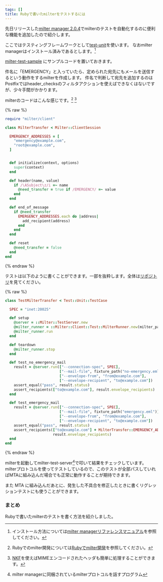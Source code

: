 ```yaml
---
tags: []
title: Rubyで書いたmilterをテストするには
---
```

先日リリースした[milter manager 2.0.4](http://milter-manager.sourceforge.net/reference/ja/news.html)でmilterのテストを自動化するのに便利な機能を追加したので紹介します。
<!--more-->


ここではテスティングフレームワークとして[test-unit](http://test-unit.github.io/)を使います。
なおmilter managerはインストール済みであるとします。[^0]

[milter-test-sample](https://github.com/okkez/milter-test-sample) にサンプルコードを置いておきます。

件名に「EMERGENCY」と入っていたら、定められた宛先にもメールを送信するという動作をするmilterを作成します。
件名で判断して宛先を追加するのはPostfixではheader_checksのフィルタアクションを使えばできなくはないですが、少々手間がかかります。

milterのコードはこんな感じです。[^1]
[^2]

{% raw %}
```ruby
require "milter/client"

class MilterTransfer < Milter::ClientSession

  EMERGENCY_ADDRESSES = [
    "emergency@example.com",
    "root@example.com",
  ]


  def initialize(context, options)
    super(context)
  end

  def header(name, value)
    if /\ASubject\z/i =~ name
      @need_transfer = true if /EMERGENCY/ =~ value
    end
  end

  def end_of_message
    if @need_transfer
      EMERGENCY_ADDRESSES.each do |address|
        add_recipient(address)
      end
    end
  end

  def reset
    @need_transfer = false
  end
end
```
{% endraw %}

テストは以下のように書くことができます。一部を抜粋します。全体は[リポジトリ](https://github.com/okkez/milter-test-sample/blob/master/test/test-milter-transfer.rb)を見てください。

{% raw %}
```ruby
class TestMilterTransfer < Test::Unit::TestCase

  SPEC = "inet:20025"

  def setup
    @server = ::Milter::TestServer.new
    @milter_runner = ::Milter::Client::Test::MilterRunner.new(milter_path("milter-transfer"))
    @milter_runner.run
  end

  def teardown
    @milter_runner.stop
  end

  def test_no_emergency_mail
    result = @server.run(["--connection-spec", SPEC],
                         ["--mail-file", fixture_path("no-emergency.eml")],
                         ["--envelope-from", "from@example.com"],
                         ["--envelope-recipient", "to@example.com"])
    assert_equal("pass", result.status)
    assert_recipients(["to@example.com"], result.envelope_recipients)
  end

  def test_emergency_mail
    result = @server.run(["--connection-spec", SPEC],
                         ["--mail-file", fixture_path("emergency.eml")],
                         ["--envelope-from", "from@example.com"],
                         ["--envelope-recipient", "to@example.com"])
    assert_equal("pass", result.status)
    assert_recipients(["to@example.com"] + MilterTransfer::EMERGENCY_ADDRESSES,
                      result.envelope_recipients)
  end
end
```
{% endraw %}

milterを起動してmilter-test-server[^3]で叩いて結果をチェックしています。
milterプロトコルを使ってテストしているので、このテストが全部パスしていればMTAに組み込んだ場合でも正常に動作することが期待できます。

また MTA に組み込んだあとに、発生した不具合を修正したときに書くリグレッションテストにも使うことができます。

### まとめ

Rubyで書いたmilterのテストを書く方法を紹介しました。

[^0]: インストール方法については[milter managerリファレンスマニュアル](http://milter-manager.sourceforge.net/reference/ja/install-to.html)を参照してください。

[^1]: Rubyでのmilter開発については[Rubyでmilter開発](http://milter-manager.sourceforge.net/reference/ja/ruby-milter-tutorial.html)を参照してください。

[^2]: [NKF](http://docs.ruby-lang.org/ja/2.1.0/library/nkf.html)を使えばMIMEエンコードされたヘッダも簡単に処理することができます。

[^3]: milter managerに同梱されているmilterプロトコルを話すプログラム
